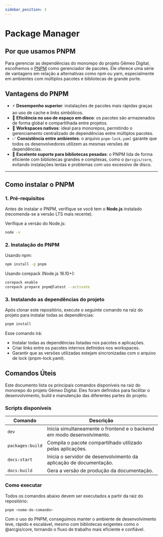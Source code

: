 ```yaml
---
sidebar_position: 3
---
```


# Package Manager

## Por que usamos PNPM

Para gerenciar as dependências do monorepo do projeto Gêmeo Digital, escolhemos o [PNPM](https://pnpm.io/) como gerenciador de pacotes. Ele oferece uma série de vantagens em relação a alternativas como npm ou yarn, especialmente em ambientes com múltiplos pacotes e bibliotecas de grande porte.

## Vantagens do PNPM

- ⚡ **Desempenho superior**: instalações de pacotes mais rápidas graças ao uso de cache e links simbólicos.
- 💾 **Eficiência no uso de espaço em disco**: os pacotes são armazenados de forma global e compartilhada entre projetos.
- 🧩 **Workspaces nativos**: ideal para monorepos, permitindo o gerenciamento centralizado de dependências entre múltiplos pacotes.
- ✅ **Consistência entre ambientes**: o arquivo `pnpm-lock.yaml` garante que todos os desenvolvedores utilizem as mesmas versões de dependências.
- 🧱 **Excelente suporte para bibliotecas pesadas**: o PNPM lida de forma eficiente com bibliotecas grandes e complexas, como o `@arcgis/core`, evitando instalações lentas e problemas com uso excessivo de disco.

---

## Como instalar o PNPM

### 1. Pré-requisitos

Antes de instalar o PNPM, verifique se você tem o **Node.js** instalado (recomenda-se a versão LTS mais recente).

Verifique a versão do Node.js:

```bash
node -v
```

### 2. Instalação do PNPM

Usando npm:
```bash
npm install -g pnpm
```

Usando corepack (Node.js 16.10+):
```bash
corepack enable
corepack prepare pnpm@latest --activate
```

### 3. Instalando as dependências do projeto

Após clonar este repositório, execute o seguinte comando na raiz do projeto para instalar todas as dependências:
```bash
pnpm install
```

Esse comando irá:
- Instalar todas as dependências listadas nos pacotes e aplicações.
- Criar links entre os pacotes internos definidos nos workspaces.
- Garantir que as versões utilizadas estejam sincronizadas com o arquivo de lock (pnpm-lock.yaml).

## Comandos Úteis

Este documento lista os principais comandos disponíveis na raiz do monorepo do projeto Gêmeo Digital. Eles foram definidos para facilitar o desenvolvimento, build e manutenção das diferentes partes do projeto.

### Scripts disponíveis

| Comando                    | Descrição                                                                 |
|----------------------------|---------------------------------------------------------------------------|
| `dev`                | Inicia simultaneamente o frontend e o backend em modo desenvolvimento.     |
| `packages:build`     | Compila o pacote compartilhado utilizado pelas aplicações.                |
| `docs:start`         | Inicia o servidor de desenvolvimento da aplicação de documentação.        |
| `docs:build`         | Gera a versão de produção da documentação.                                |

### Como executar

Todos os comandos abaixo devem ser executados a partir da raiz do repositório:

```bash
pnpm <nome-do-comando>
```

Com o uso do PNPM, conseguimos manter o ambiente de desenvolvimento leve, rápido e escalável, mesmo com bibliotecas exigentes como o @arcgis/core, tornando o fluxo de trabalho mais eficiente e confiável.